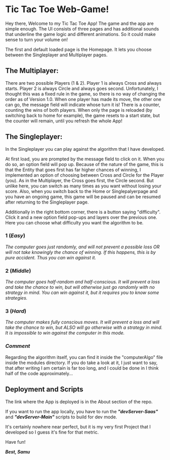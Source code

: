 # **Tic Tac Toe Web-Game!**

Hey there,
Welcome to my Tic Tac Toe App!
The game and the app are simple enough.
The UI consists of three pages and has additional sounds that underline the game logic and different animations. So it could make sense to turn your volume on!

The first and default loaded page is the Homepage. It lets you choose between the Singleplayer and Multiplayer pages.

## **The Multiplayer:**

There are two possible Players (1 & 2).
Player 1 is always Cross and always starts.
Player 2 is always Circle and always goes second.
Unfortunately, I thought this was a fixed rule in the game, so there is no way of changing the order as of Version 1.0.
When one player has made its move, the other one can go, the message field will indicate whose turn it is!
There is a counter, counting the wins of both players.
When only the page is reloaded (by switching back to home for example), the game resets to a start state, but the counter will remain, until you refresh the whole App!

## **The Singleplayer:**

In the Singleplayer you can play against the algorithm that I have developed.

At first load, you are prompted by the message field to click on it. When you do so, an option field will pop up.
Because of the nature of the game, this is that the Entity that goes first has far higher chances of winning, I implemented an option of choosing between Cross and Circle for the Player (you).
As in the Multiplayer, the Cross goes first, the Circle second. But unlike here, you can switch as many times as you want without losing your score. Also, when you switch back to the Home or Singlepalyerpage and you have an ongoing game, this game will be paused and can be resumed after returning to the Singleplayer page.

Additionally in the right bottom corner, there is a button saying "difficulty". Click it and a new option field pop-ups and layers over the previous one. Here you can choose what difficulty you want the algorithm to be.

### **1 (_Easy_)**

_The computer goes just randomly, and will not prevent a possible loss OR will not take knowingly the chance of winning. If this happens, this is by pure accident. Thus you can win against it._

### **2 (_Middle_)**

_The computer goes half-random and half-conscious. It will prevent a loss and take the chance to win, but will otherwise just go randomly with no strategy in mind. You can win against it, but it requires you to know some strategies._

### **3 (_Hard_)**

_The computer makes fully conscious moves. It will prevent a loss and will take the chance to win, but ALSO will go otherwise with a strategy in mind. It is impossible to win against the computer in this mode._

### **_Comment_**

Regarding the algorithm itself, you can find it inside the "computerAlgo" file inside the modules directory. If you do take a look at it, I just want to say, that after writing I am certain is far too long, and I could be done in I think half of the code approximately...

## **Deployment and Scripts**

The link where the App is deployed is in the About section of the repo.

If you want to run the app locally, you have to run the **_"devServer-Saas"_** and **_"devServer-Main"_** scripts to build for dev mode.

It's certainly nowhere near perfect, but it is my very first Project that I developed so I guess it's fine for that metric.

Have fun!

**_Best, Samu_**
